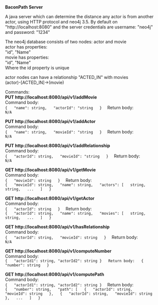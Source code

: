 **BaconPath Server**

A java server which can determine the distance any actor is from another actor, using HTTP protocol and neo4j 3.5.
By default on "http://localhost:8080" and the server credentials are username: "neo4j" and password: "1234"  
  
The neo4j database consists of two nodes: actor and movie  
actor has properties:  
"id", "Name"  
movie has properties:  
"id", "Name"  
Where the id property is unique  
  
actor nodes can have a relationship "ACTED_IN" with movies  
(actor)-[ACTED_IN]->(movie)  


  
  
Commands:  
**PUT http://localhost:8080/api/v1/addMovie**  
     Command body:  
     ```
     {  
          "name": string,  
          "actorId": "string  
     }  
     ```
     Return body:  
          ```N/A``` 
  
**PUT http://localhost:8080/api/v1/addActor**  
     Command body:  
     ```
     {  
          "name": string,  
          "movieId": "string  
     }  
     ```
     Return body:  
          ```N/A```  
  
**PUT http://localhost:8080/api/v1/addRelationship**  
     Command body:  
     ```
     {  
          "actorId": string,  
          "movieId": "string  
     }  
     ```
     Return body:  
          ```N/A```  

  
  
  

**GET http://localhost:8080/api/v1/getMovie**  
     Command body:  
     ```
     {  
          "movieId": string  
     }  
     ```
     Return body:  
     ```
     {  
          "movieId": string,  
          "name": string,  
          "actors": [  
               string,  
               string,  
               ...  
          ]  
     }  
     ```
  
**GET http://localhost:8080/api/v1/getActor**  
     Command body:  
     ```
     {  
          "actorId": string  
     }  
     ```
     Return body:  
     ```
     {  
          "actorId": string,  
          "name": string,  
          "movies": [  
               string,  
               string,  
               ...  
          ]  
     }  
     ```
  
**GET http://localhost:8080/api/v1/hasRelationship**  
     Command body:  
     ```
     {  
          "actorId": string,  
          "movieId": string  
     }  
     ```
     Return body:  
          ```N/A```  
  
**GET http://localhost:8080/api/v1/computeNumber**  
     Command body:  
     ```
     {  
          "actorId1": string,
          "actorId2": string
     }  
     Return body:  
     {  
          "number": string  
     }  
     ```

**GET http://localhost:8080/api/v1/computePath**  
     Command body:  
     ```
     {  
          "actorId1": string,
          "actorId2": string
     }  
     ```
     Return body:  
     ```
     {  
          "number": string,  
          "path": [  
               {  
                    "actorId": string,  
                    "movieId": string  
               },  
               {  
                    "actorId": string,  
                    "movieId": string  
               },  
               ...  
          ]  
     }  
     ```
